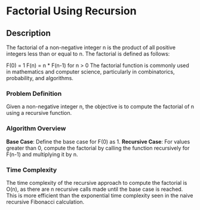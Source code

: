 # Factorial Using Recursion

## Description
The factorial of a non-negative integer n is the product of all positive integers less than or equal to n. The factorial is defined as follows:

F(0) = 1
F(n) = n * F(n-1) for n > 0
The factorial function is commonly used in mathematics and computer science, particularly in combinatorics, probability, and algorithms.

### Problem Definition
Given a non-negative integer n, the objective is to compute the factorial of n using a recursive function.

### Algorithm Overview
**Base Case**: Define the base case for F(0) as 1.
**Recursive Case**: For values greater than 0, compute the factorial by calling the function recursively for F(n-1) and multiplying it by n.
### Time Complexity
The time complexity of the recursive approach to compute the factorial is O(n), as there are n recursive calls made until the base case is reached. This is more efficient than the exponential time complexity seen in the naive recursive Fibonacci calculation.